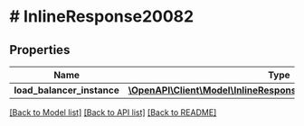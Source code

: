# # InlineResponse20082

## Properties

Name | Type | Description | Notes
------------ | ------------- | ------------- | -------------
**load_balancer_instance** | [**\OpenAPI\Client\Model\InlineResponse20082LoadBalancerInstance**](InlineResponse20082LoadBalancerInstance.md) |  | [optional]

[[Back to Model list]](../../README.md#models) [[Back to API list]](../../README.md#endpoints) [[Back to README]](../../README.md)
